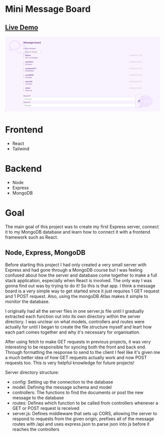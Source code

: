 # Mini Message Board

## [Live Demo](http://shopping-cart-erinsophie.netlify.app)

![Message board](./client/src/assets/img/message-board.png)

# Frontend

- React
- Tailwind

# Backend

- Node
- Express
- MongoDB

# Goal

The main goal of this project was to create my first Express server, connect it to my MongoDB database and learn how to connect it with a frontend framework such as React.

## Node, Express, MongoDB

Before starting this project I had only created a very small server with Express and had gone through a MongoDB course but I was feeling confused about how the server and database come together to make a full stack application, especially when React is involved. The only way I was gonna find out was by trying to do it! So this is that app. I think a message board is a very simple way to get started since it just requires 1 GET request and 1 POST request. Also, using the mongoDB Atlas makes it simple to monitor the database.

I originally had all the server files in one server.js file until I gradually extracted each function out into its own directory within the server directory. I was unclear on what models, controllers and routes were actually for until I began to create the file structure myself and leart how each part comes together and why it's necessary for organisation.

After using fetch to make GET requests in previous projects, it was very interesting to be responsible for syncing both the front and back end. Through formatting the response to send to the client I feel like it's given me a much better idea of how GET requests actually work and now POST requests too. This is very helpful knowledge for future projects!

Server directory structure:

- config: Setting up the connection to the database
- model: Defining the message schema and model
- controllers: The functions to find the documents or post the new message to the database
- routes: Defines which function to be called from controllers whenever a GET or POST request is received
- server.js: Defines middleware that sets up CORS, allowing the server to respond to requests from the given origin, prefixes all of the message routes with /api and uses express.json to parse json into js before it reaches the controllers
